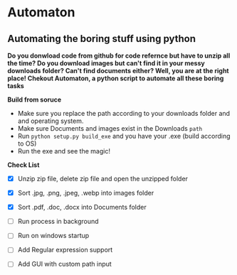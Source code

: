 # Automaton

## Automating the boring stuff using python 


 **Do you donwload  code from github for code refernce but have to unzip all the time? Do you download images but can't find it in your messy downloads folder? Can't find documents either? Well, you are at the right place! Chekout Automaton, a python script to automate all these boring tasks** 


 **Build from soruce**

 * Make sure you replace the path according to your downloads folder and  and operating system.
 * Make sure Documents and images exist in the Downloads `path`
 * Run `python setup.py build_exe` and you have your .exe     (build according to OS)
 * Run the exe and see the magic!



 **Check List**

- [x] Unzip zip file, delete zip file and open the unzipped folder
- [x] Sort .jpg, .png, .jpeg, .webp into images folder 
- [x] Sort .pdf, .doc, .docx into Documents folder
- [ ] Run process in background
- [ ] Run on windows startup 
- [ ] Add Regular expression support
- [ ] Add GUI with custom path input 
  

